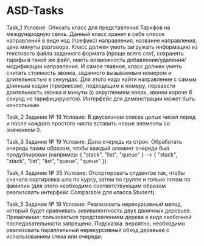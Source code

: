 # ASD-Tasks
Task_1 
Условие: 
Описать класс для представления Тарифов на международную связь. Данный класс хранит в себе список направлений в виде код (префикс) направления, название
направления, цена минуты разговора. Класс должен уметь загружать информацию из текстового файла заданного формата (проще всего csv), сохранять тарифы в такой же
файл, иметь возможность добавления/удаления/модификации направления. И самое главное, класс должен уметь считать стоимость звонка, заданного вызываемым номером
и длительностью в секундах. Для этого надо найти направление с самым длинным кодом (префиксом), подходящим к номеру, перевести длительность звонка в минуты (с
округлением вверх, звонки короче 6 секунд не тарифицируются). Интерфейс для демонстрации может быть консольным.

Task_2 Задание № 19
Условие:	В двусвязном списке целых чисел перед и после каждого простого числа вставить новые элементы со значением 0.

Task_3 Задание № 19
Условие:	Дана очередь из строк. Обработать очередь таким образом, чтобы каждый элемент очереди был продублирован (например: { "stack", "list", "queue" } –> { "stack", "stack", "list", "list", "queue", "queue" }).

Task_4 Задание № 35
Условие: Отсортировать студентов так, чтобы сначала сортировка шла по курсу, затем по группе и только потом по фамилии (для этого необходимо соответствующим образом реализовать интерфейс Comparable<Student> для класса Student).
  
Task_5 Задание № 19
Условие: Реализовать нерекурсивный метод, который будет сравнивать эквивалентность двух двоичных деревьев.	
         Примечание: пользоваться представлением дерева в виде скобочной последовательности запрещено.
         Подсказка: вероятно, необходимо реализовать параллельный нерекурсивный обход деревьев с использованием стека или очереди.

